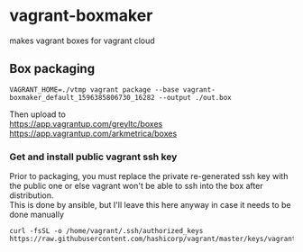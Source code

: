 # vagrant-boxmaker
makes vagrant boxes for vagrant cloud


## Box packaging
```
VAGRANT_HOME=./vtmp vagrant package --base vagrant-boxmaker_default_1596385806730_16282 --output ./out.box
```
Then upload to  
https://app.vagrantup.com/greyltc/boxes  
https://app.vagrantup.com/arkmetrica/boxes

### Get and install public vagrant ssh key
Prior to packaging, you must replace the private re-generated ssh key with the public one or else vagrant won't be able to ssh into the box after distribution.  
This is done by ansible, but I'll leave this here anyway in case it needs to be done manually
```
curl -fsSL -o /home/vagrant/.ssh/authorized_keys https://raw.githubusercontent.com/hashicorp/vagrant/master/keys/vagrant.pub
```
